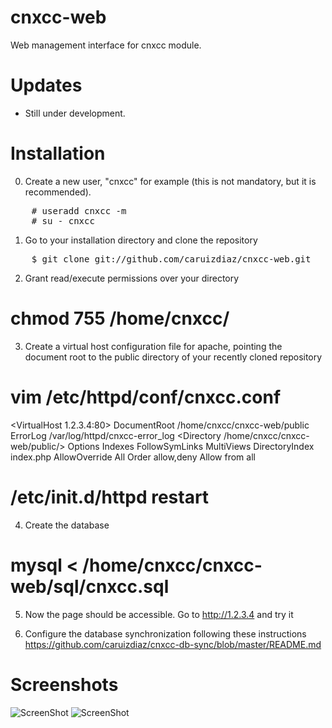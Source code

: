 cnxcc-web
=========

Web management interface for cnxcc module.

Updates
=========
- Still under development.

Installation
=========

0. Create a new user, "cnxcc" for example (this is not mandatory, but it is recommended).
<pre>
    # useradd cnxcc -m
    # su - cnxcc
</pre>
1. Go to your installation directory and clone the repository
<pre>
    $ git clone git://github.com/caruizdiaz/cnxcc-web.git
</pre>

2. Grant read/execute permissions over your directory
# chmod 755 /home/cnxcc/

3. Create a virtual host configuration file for apache, pointing the document root to the public directory of your
recently cloned repository
# vim /etc/httpd/conf/cnxcc.conf

<VirtualHost 1.2.3.4:80>
DocumentRoot /home/cnxcc/cnxcc-web/public
ErrorLog /var/log/httpd/cnxcc-error_log
<Directory /home/cnxcc/cnxcc-web/public/>
Options Indexes FollowSymLinks MultiViews
DirectoryIndex index.php
AllowOverride All
Order allow,deny
Allow from all
</Directory>
</VirtualHost>

# /etc/init.d/httpd restart

4. Create the database
# mysql < /home/cnxcc/cnxcc-web/sql/cnxcc.sql

5. Now the page should be accessible. Go to http://1.2.3.4 and try it

6. Configure the database synchronization following these instructions
https://github.com/caruizdiaz/cnxcc-db-sync/blob/master/README.md

Screenshots
=========
![ScreenShot](http://caruizdiaz.com/wp-content/uploads/2013/01/cnxcc-1024x433.png)
![ScreenShot](http://caruizdiaz.com/wp-content/uploads/2013/01/cnxcc1-1024x506.png)
